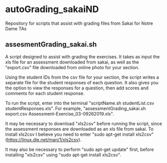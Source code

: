 # autoGrading_sakaiND
Repository for scripts that assist with grading files from Sakai for Notre Dame TAs

## assesmentGrading_sakai.sh
A script designed to assist with grading the exercises. It takes as input the xls file for an assessment downloaded from sakai, as well as the "export.csv" file downloaded from online photo for your section. 

Using the student IDs from the csv file for your section, the script writes a separate file for the student responses of each question. It also gives you the option to view the responses for a question, then add scores and comments for each student response.

To run the script, enter into the terminal "scriptName.sh studentList.csv studentResponses.xls". For example, "assessmentGrading_sakai.sh export.csv Assessment-Exercise_03-09262019.xls".

It may be necessary to download "xls2csv" before running the script, since the assessment responses are downloaded as an xls file from sakai. To install xls2csv I believe you need to enter "sudo apt-get install xls2csv" (https://linux.die.net/man/1/xls2csv).

It may also be necessary to perform "sudo apt-get update" first, before installing "xls2csv" using "sudo apt-get install xls2csv".
